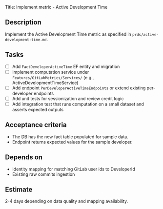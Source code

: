 Title: Implement metric - Active Development Time

Description
-----------
Implement the Active Development Time metric as specified in `prds/active-development-time.md`.

Tasks
-----
- [ ] Add `FactDeveloperActiveTime` EF entity and migration
- [ ] Implement computation service under `Features/GitLabMetrics/Services/` (e.g., ActiveDevelopmentTimeService)
- [ ] Add endpoint `PerDeveloperActiveTimeEndpoints` or extend existing per-developer endpoints
- [ ] Add unit tests for sessionization and review credit logic
- [ ] Add integration test that runs computation on a small dataset and asserts expected outputs

Acceptance criteria
-------------------
- The DB has the new fact table populated for sample data.
- Endpoint returns expected values for the sample developer.

Depends on
----------
- Identity mapping for matching GitLab user ids to DeveloperId
- Existing raw commits ingestion

Estimate
--------
2-4 days depending on data quality and mapping availability.
